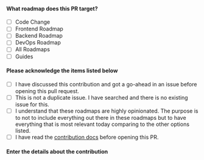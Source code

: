 #### What roadmap does this PR target?

- [ ] Code Change
- [ ] Frontend Roadmap
- [ ] Backend Roadmap
- [ ] DevOps Roadmap
- [ ] All Roadmaps
- [ ] Guides

#### Please acknowledge the items listed below

- [ ] I have discussed this contribution and got a go-ahead in an issue before opening this pull request.
- [ ] This is not a duplicate issue. I have searched and there is no existing issue for this.
- [ ] I understand that these roadmaps are highly opinionated. The purpose is to not to include everything out there in these roadmaps but to have everything that is most relevant today comparing to the other options listed.
- [ ] I have read the [contribution docs](../contributing) before opening this PR.

#### Enter the details about the contribution

<!-- Enter the details here -->
